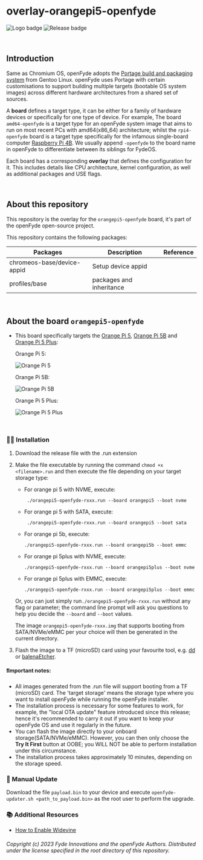# overlay-orangepi5-openfyde

![Logo badge](https://img.shields.io/endpoint?url=https%3A%2F%2Fopenfyde-badge-wivuxrq8xzvh.runkit.sh%2F) ![Release badge](https://img.shields.io/github/v/release/openFyde/overlay-orangepi5-openfyde?label=latest%20release%20image)


<br>

## Introduction
Same as Chromium OS, openFyde adopts the [Portage build and packaging system](https://wiki.gentoo.org/wiki/Portage) from Gentoo Linux. openFyde uses Portage with certain customisations to support building multiple targets (bootable OS system images) across different hardware architectures from a shared set of sources.

A **board** defines a target type, it can be either for a family of hardware devices or specifically for one type of device. For example, The board `amd64-openfyde` is a target type for an openFyde system image that aims to run on most recent PCs with amd64(x86_64) architecture; whilst the `rpi4-openfyde` board is a target type specifically for the infamous single-board computer [Raspberry Pi 4B](https://www.raspberrypi.com/products/raspberry-pi-4-model-b/). We usually append `-openfyde` to the board name in openFyde to differentiate between its siblings for FydeOS.

Each board has a corresponding **overlay** that defines the configuration for it. This includes details like CPU architecture, kernel configuration, as well as additional packages and USE flags.

<br>

## About this repository
This repository is the overlay for the `orangepi5-openfyde` board, it's part of the openFyde open-source project.

This repository contains the following packages:


| Packages                   | Description              | Reference                                                                                      |
|----------------------------|--------------------------|------------------------------------------------------------------------------------------------|
| chromeos-base/device-appid | Setup device appid       | |
| profiles/base              | packages and inheritance | |

<br>

## About the board `orangepi5-openfyde`
 - This board specifically targets the [Orange Pi 5](http://www.orangepi.org/html/hardWare/computerAndMicrocontrollers/details/Orange-Pi-5.html), [Orange Pi 5B](http://www.orangepi.org/html/hardWare/computerAndMicrocontrollers/details/Orange-Pi-5B.html) and [Orange Pi 5 Plus](http://www.orangepi.org/html/hardWare/computerAndMicrocontrollers/details/Orange-Pi-5-plus.html):
 
    Orange Pi 5:
    
    ![Orange Pi 5](http://www.orangepi.org/img/orange-pi-5-banner-img.png)
    
    Orange Pi 5B:
    
    ![Orange Pi 5B](http://www.orangepi.org/img/icon-5B-0.png)
    
    
    Orange Pi 5 Plus:
    
    ![Orange Pi 5 Plus](http://www.orangepi.org/img/pi5-plus/pi5-plus-5.png)

<br>

### 👨‍🔧 Installation 
1.  Download the release file with the .run extension
2. Make the file executable by running the command `chmod +x <filename>.run` and then execute the file depending on your target storage type:
   
   - For orange pi 5 with NVME, execute:
       ```
        ./orangepi5-openfyde-rxxx.run --board orangepi5 --boot nvme
       ```
   - For orange pi 5 with SATA, execute:
       ```
        ./orangepi5-openfyde-rxxx.run --board orangepi5 --boot sata
        ```
   - For orange pi 5b, execute:
       ```
       ./orangepi5-openfyde-rxxx.run --board orangepi5b --boot emmc
       ```
   - For orange pi 5plus with NVME, execute:
       ```
       ./orangepi5-openfyde-rxxx.run --board orangepi5plus --boot nvme
       ```
   - For orange pi 5plus with EMMC, execute:
       ``` 
       ./orangepi5-openfyde-rxxx.run --board orangepi5plus --boot emmc
       ```
   
    Or, you can just simply run`./orangepi5-openfyde-rxxx.run` without any flag or parameter; the command line prompt will ask you questions to help you decide the `--board` and `--boot` values.
   
    The image `orangepi5-openfyde-rxxx.img` that supports booting from SATA/NVMe/eMMC per your choice will then be generated in the current directory.

3.  Flash the image to a TF (microSD) card using your favourite tool, e.g. [dd](https://man7.org/linux/man-pages/man1/dd.1.html) or [balenaEtcher](https://www.balena.io/).

#### ❗Important notes:
 - All images generated from the .run file will support booting from a TF (microSD) card. The 'target storage' means the storage type where you want to install openFyde while running the openFyde installer. 
 - The installation process is necessary for some features to work, for example, the "local OTA update" feature introduced since this release; hence it's recommended to carry it out if you want to keep your openFyde OS and use it regularly in the future.
 - You can flash the image directly to your onboard storage(SATA/NVMe/eMMC). However, you can then only choose the **Try It First** button at OOBE; you WILL NOT be able to perform installation under this circumstance.
 - The installation process takes approximately 10 minutes, depending on the storage speed.

### 🔄 Manual Update
Download the file `payload.bin` to your device and execute `openfyde-updater.sh <path_to_payload.bin>` as the root user to perform the upgrade.

### 📚 Additional Resources

- [How to Enable Widevine](https://fydeos.io/docs/knowledge-base/recipes/widevine/)


###### Copyright (c) 2023 Fyde Innovations and the openFyde Authors. Distributed under the license specified in the root directory of this repository.
